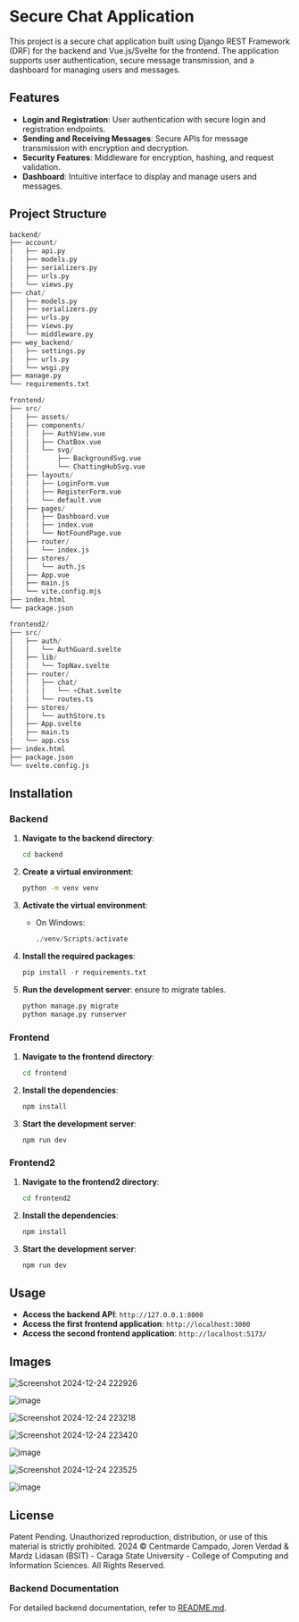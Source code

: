 # Secure Chat Application

This project is a secure chat application built using Django REST Framework (DRF) for the backend and Vue.js/Svelte for the frontend. The application supports user authentication, secure message transmission, and a dashboard for managing users and messages.

## Features

- **Login and Registration**: User authentication with secure login and registration endpoints.
- **Sending and Receiving Messages**: Secure APIs for message transmission with encryption and decryption.
- **Security Features**: Middleware for encryption, hashing, and request validation.
- **Dashboard**: Intuitive interface to display and manage users and messages.

## Project Structure

```python
backend/
├── account/
│   ├── api.py
│   ├── models.py
│   ├── serializers.py
│   ├── urls.py
│   └── views.py
├── chat/
│   ├── models.py
│   ├── serializers.py
│   ├── urls.py
│   ├── views.py
│   └── middleware.py
├── wey_backend/
│   ├── settings.py
│   ├── urls.py
│   └── wsgi.py
├── manage.py
└── requirements.txt

frontend/
├── src/
│   ├── assets/
│   ├── components/
│   │   ├── AuthView.vue
│   │   ├── ChatBox.vue
│   │   └── svg/
│   │       ├── BackgroundSvg.vue
│   │       └── ChattingHubSvg.vue
│   ├── layouts/
│   │   ├── LoginForm.vue
│   │   ├── RegisterForm.vue
│   │   └── default.vue
│   ├── pages/
│   │   ├── Dashboard.vue
│   │   ├── index.vue
│   │   └── NotFoundPage.vue
│   ├── router/
│   │   └── index.js
│   ├── stores/
│   │   └── auth.js
│   ├── App.vue
│   ├── main.js
│   └── vite.config.mjs
├── index.html
└── package.json

frontend2/
├── src/
│   ├── auth/
│   │   └── AuthGuard.svelte
│   ├── lib/
│   │   └── TopNav.svelte
│   ├── router/
│   │   ├── chat/
│   │   │   └── +Chat.svelte
│   │   └── routes.ts
│   ├── stores/
│   │   └── authStore.ts
│   ├── App.svelte
│   ├── main.ts
│   └── app.css
├── index.html
├── package.json
└── svelte.config.js
```

## Installation

### Backend

1. **Navigate to the backend directory**:

   ```bash
   cd backend
   ```

2. **Create a virtual environment**:

   ```bash
   python -m venv venv
   ```

3. **Activate the virtual environment**:
   - On Windows:
     ```python
     ./venv/Scripts/activate
     ```
4. **Install the required packages**:

   ```python
   pip install -r requirements.txt
   ```

5. **Run the development server**:
   ensure to migrate tables.
   ```python
   python manage.py migrate
   python manage.py runserver
   ```

### Frontend

1. **Navigate to the frontend directory**:

   ```bash
   cd frontend
   ```

2. **Install the dependencies**:

   ```bash
   npm install
   ```

3. **Start the development server**:

   ```
   npm run dev
   ```

### Frontend2

1. **Navigate to the frontend2 directory**:

   ```bash
   cd frontend2
   ```

2. **Install the dependencies**:

   ```bash
   npm install
   ```

3. **Start the development server**:

   ```bash
   npm run dev
   ```

## Usage

- **Access the backend API**: `http://127.0.0.1:8000`
- **Access the first frontend application**: `http://localhost:3000`
- **Access the second frontend application**: `http://localhost:5173/`

## Images

![Screenshot 2024-12-24 222926](https://github.com/user-attachments/assets/340a2d5f-7129-43e4-a001-2b91d58e251d)

![image](https://github.com/user-attachments/assets/a3e29bf7-fd43-46d2-98c8-c5141872f68e)

![Screenshot 2024-12-24 223218](https://github.com/user-attachments/assets/01665b3f-504c-4700-bc93-235f047e833f)

![Screenshot 2024-12-24 223420](https://github.com/user-attachments/assets/200ecee8-0fcb-49e7-95c0-4484f1f6237d)

![image](https://github.com/user-attachments/assets/4d4dd5cf-7915-450f-aecf-44fe6f200331)

![Screenshot 2024-12-24 223525](https://github.com/user-attachments/assets/de90c6be-b6f8-4749-8fc3-e2b8306f530c)

![image](https://github.com/user-attachments/assets/fd97723a-6d91-47f5-aa5c-0c4578663900)

## License

Patent Pending. Unauthorized reproduction, distribution, or use of this material is strictly prohibited.
2024 © Centmarde Campado, Joren Verdad & Mardz Lidasan (BSIT) - Caraga State University - College of Computing and Information Sciences. All Rights Reserved.

### Backend Documentation

For detailed backend documentation, refer to [README.md](https://github.com/centmarde/ChattingHub/blob/main/backend/README.md).
